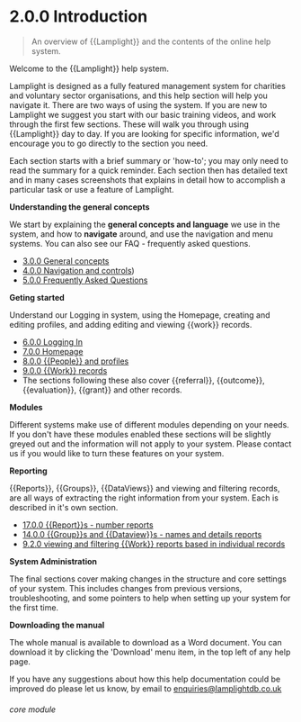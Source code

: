 # 2.0.0    Introduction

> An overview of {{Lamplight}} and the contents of the online help system. 

Welcome to the {{Lamplight}} help system.

Lamplight is designed as a fully featured management system for charities and voluntary sector organisations, and this help section will help you navigate it.  There are two ways of using the system.  If you are new to Lamplight we suggest you start with our basic training videos, and work through the first few sections.  These will walk you through using {{Lamplight}} day to day.  If you are looking for specific information, we'd encourage you to go directly to the section you need.  

Each section starts with a brief summary or 'how-to'; you may only need to read the summary for a quick reminder. Each section then has detailed text and in many cases screenshots that explains in detail how to accomplish a particular task or use a feature of Lamplight.

**Understanding the general concepts**

We start by explaining the **general concepts and language** we use in the system, and how to **navigate** around, and use the navigation and menu systems.  You can also see our FAQ - frequently asked questions.

* [3.0.0  General concepts](/help/index/v/{{version}}/p/3.0.0)
* [4.0.0  Navigation and controls](/help/index/v/{{version}}/p/4.0.0))
* [5.0.0  Frequently Asked Questions](/help/index/v/{{version}}/p/5.0.0)

**Geting started**

Understand our Logging in system, using the Homepage, creating and editing profiles, and adding editing and viewing {{work}} records.

* [6.0.0  Logging In](/help/index/v/{{version}}/p/6.0.0)
* [7.0.0  Homepage](/help/index/v/{{version}}/p/7.0.0)
* [8.0.0  {{People}} and profiles](/help/index/v/{{version}}/p/8.0.0)
* [9.0.0  {{Work}} records](/help/index/v/{{version}}/p/9.0.0)
* The sections following these also cover {{referral}}, {{outcome}}, {{evaluation}}, {{grant}} and other records.


**Modules**

Different systems make use of different modules depending on your needs.  If you don't have these modules enabled these sections will be slightly greyed out and the information will not apply to your system. Please contact us if you would like to turn these features on your system.

**Reporting**

{{Reports}}, {{Groups}}, {{DataViews}} and viewing and filtering records, are all ways of extracting the right information from your system.  Each is described in it's own section.

* [17.0.0  {{Report}}s - number reports](/help/index/v/{{version}}/p/17.0.0)
* [14.0.0  {{Group}}s and {{Dataview}}s - names and details reports](/help/index/v/{{version}}/p/14.0.0)
* [9.2.0  viewing and filtering {{Work}} reports based in individual records](/help/index/v/{{version}}/p/9.2.0)

**System Administration**

The final sections cover making changes in the structure and core settings of your system.  This includes changes from previous versions, troubleshooting, and some pointers to help when setting up your system for the first time.

**Downloading the manual**

The whole manual is available to download as a Word document.  You can download it by clicking the 'Download' menu item, in the top left of any help page.

If you have any suggestions about how this help documentation could be improved do please let us know, by email to [enquiries@lamplightdb.co.uk](mailto:enquiries@lamplightdb.co.uk) 

###### core module

